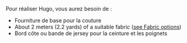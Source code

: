 Pour réaliser Hugo, vous aurez besoin de :

- Fourniture de base pour la couture
- About 2 meters (2.2 yards) of a suitable fabric ([see Fabric options](/docs/patterns/hugo/fabric))
- Bord côte ou bande de jersey pour la ceinture et les poignets

